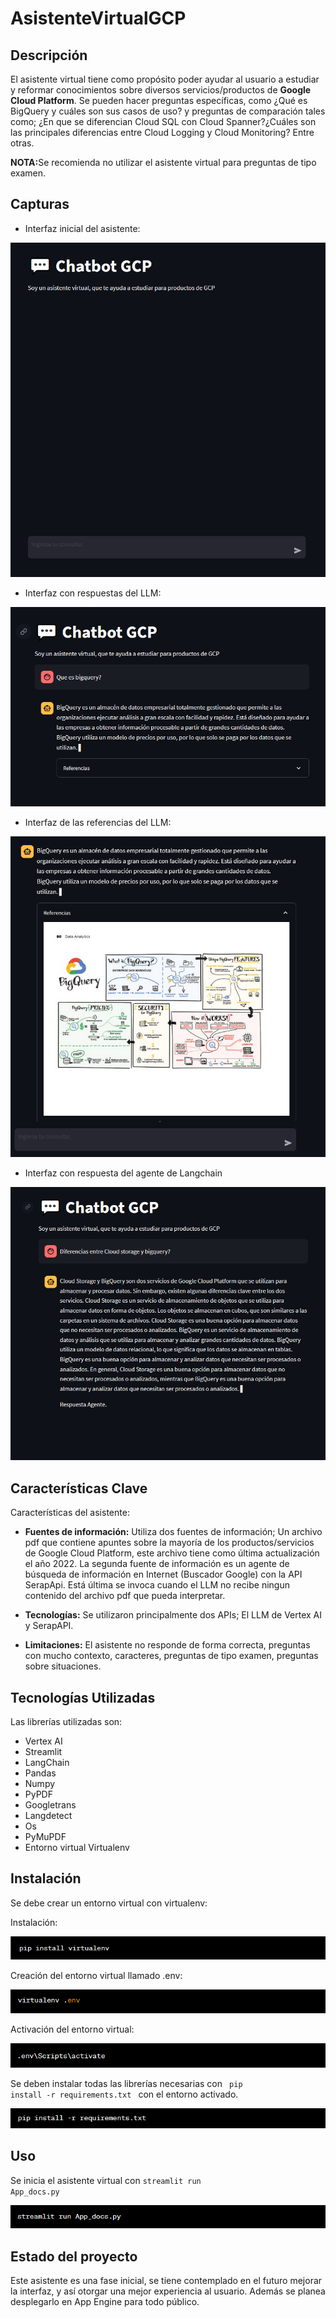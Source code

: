 # AsistenteVirtualGCP

## Descripción

El asistente virtual tiene como propósito poder ayudar al usuario a estudiar y reformar conocimientos sobre diversos servicios/productos de <b>Google Cloud Platform</b>. Se pueden hacer preguntas específicas, como ¿Qué es BigQuery y cuáles son sus casos de uso? y preguntas de comparación tales como; ¿En que se diferencian Cloud SQL con Cloud Spanner?¿Cuáles son las principales diferencias entre Cloud Logging y Cloud Monitoring? Entre otras. 

<b>NOTA:</b>Se recomienda no utilizar el asistente virtual para preguntas de tipo examen.

## Capturas

* Interfaz inicial del asistente:

![Alt text](media/image.png)

* Interfaz con respuestas del LLM:

![Alt text](media/image-2.png)

* Interfaz de las referencias del LLM:

![Alt text](media/image-3.png)

* Interfaz con respuesta del agente de Langchain

![Alt text](media/image-1.png)


## Características Clave

Características del asistente:

* <b>Fuentes de información:</b> Utiliza dos fuentes de información; Un archivo pdf que contiene apuntes sobre la mayoría de los productos/servicios de Google Cloud Platform, este archivo tiene como última actualización el año 2022. La segunda fuente de información es un agente de búsqueda de información en Internet (Buscador Google) con la API SerapApi. Está última se invoca cuando el LLM no recibe ningun contenido del archivo pdf que pueda interpretar.

* <b>Tecnologías:</b> Se utilizaron principalmente dos APIs; El LLM de Vertex AI y SerapAPI.

* <b>Limitaciones:</b> El asistente no responde de forma correcta, preguntas con mucho contexto, caracteres, preguntas de tipo examen, preguntas sobre situaciones.

## Tecnologías Utilizadas

Las librerías utilizadas son:

* Vertex AI
* Streamlit
* LangChain
* Pandas
* Numpy
* PyPDF
* Googletrans
* Langdetect
* Os
* PyMuPDF
* Entorno virtual Virtualenv

## Instalación

Se debe crear un entorno virtual con virtualenv:

Instalación:

![Alt text](media/image-4.png)

Creación del entorno virtual llamado .env:

![Alt text](media/image-5.png)

Activación del entorno virtual:

![Alt text](media/image-6.png)

Se deben instalar todas las librerías necesarias con <code> pip install -r requirements.txt </code> con el entorno activado.

![Alt text](media/image-7.png)

## Uso

Se inicia el asistente virtual con <code>streamlit run App_docs.py</code>

![Alt text](media/image-8.png)

## Estado del proyecto

Este asistente es una fase inicial, se tiene contemplado en el futuro mejorar la interfaz, y así otorgar una mejor experiencia al usuario. Además se planea desplegarlo en App Engine para todo público.